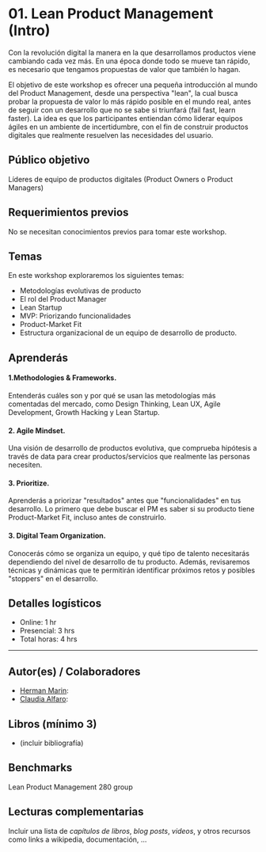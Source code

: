 # 01. Lean Product Management (Intro)

Con la revolución digital la manera en la que desarrollamos productos viene cambiando cada vez más. En una época donde todo se mueve tan rápido, es necesario que tengamos propuestas de valor que también lo hagan. 

El objetivo de este workshop es ofrecer una pequeña introducción al mundo del Product Management, desde una perspectiva "lean", la cual busca probar la propuesta de valor lo más rápido posible en el mundo real, antes de seguir con un desarrollo que no se sabe si triunfará (fail fast, learn faster).  La idea es que los participantes entiendan cómo liderar equipos ágiles en un ambiente de incertidumbre, con el fin de construir productos digitales que realmente resuelven las necesidades del usuario.


## Público objetivo

Líderes de equipo de productos digitales (Product Owners o Product Managers)


## Requerimientos previos

No se necesitan conocimientos previos para tomar este workshop.


## Temas

En este workshop exploraremos los siguientes temas:

- Metodologías evolutivas de producto
- El rol del Product Manager
- Lean Startup
- MVP: Priorizando funcionalidades
- Product-Market Fit
- Estructura organizacional de un equipo de desarrollo de producto.



## Aprenderás

#### 1.Methodologies & Frameworks. 
Entenderás cuáles son y por qué se usan las metodologías más comentadas del mercado, como Design Thinking, Lean UX, Agile Development, Growth Hacking y Lean Startup.
#### 2. Agile Mindset. 
Una visión de desarrollo de productos evolutiva, que comprueba hipótesis a través de data para crear productos/servicios que realmente las personas necesiten.
#### 3. Prioritize. 
Aprenderás a priorizar "resultados" antes que "funcionalidades" en tus desarrollo. Lo primero que debe buscar el PM es saber si su producto tiene Product-Market Fit, incluso antes de construirlo.
#### 3. Digital Team Organization. 
Conocerás cómo se organiza un equipo, y qué tipo de talento necesitarás dependiendo del nivel de desarrollo de tu producto. Además, revisaremos técnicas y dinámicas que te permitirán identificar próximos retos y posibles "stoppers" en el desarrollo.     


## Detalles logísticos

* Online: 1 hr 
* Presencial: 3 hrs
* Total horas: 4 hrs

***

## Autor(es) / Colaboradores

* [Herman Marin](https://www.linkedin.com/in/herman-marin/):
* [Claudia Alfaro](https://www.linkedin.com/in/claudiaalfaro/):

## Libros (mínimo 3)

- (incluir bibliografía)

## Benchmarks

Lean Product Management 280 group

## Lecturas complementarias

Incluir una lista de _capítulos de libros_, _blog posts_, _videos_, y otros
recursos como links a wikipedia, documentación, ...
